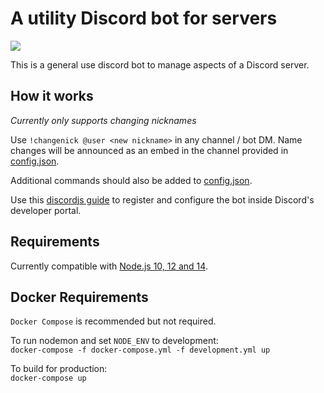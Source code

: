 # A utility Discord bot for servers

![](https://github.com/tommymcgahee/utilitydiscordbot/workflows/Node/badge.svg)

This is a general use discord bot to manage aspects of a Discord server.

## How it works

*Currently only supports changing nicknames* 

Use `!changenick @user <new nickname>` in any channel / bot DM. Name changes will be announced as an embed in the channel provided in [config.json](https://github.com/tommymcgahee/utilitydiscordbot/blob/master/config.example.json#L5). 

Additional commands should also be added to [config.json](https://github.com/tommymcgahee/utilitydiscordbot/blob/master/config.example.json#L4). 

Use this [discordjs guide](https://discordjs.guide/preparations/setting-up-a-bot-application.html) to register and configure the bot inside Discord's developer portal. 

## Requirements

Currently compatible with [Node.js 10, 12 and 14](https://github.com/tommymcgahee/utilitydiscordbot/actions?query=workflow%3ANode). 

## Docker Requirements

`Docker Compose` is recommended but not required. 

To run nodemon and set `NODE_ENV` to development:  
`docker-compose -f docker-compose.yml -f development.yml up`

To build for production:  
`docker-compose up`
